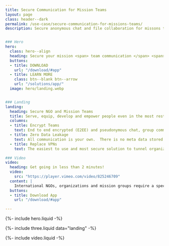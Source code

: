 ```yaml
---
title: Secure Communication for Mission Teams
layout: page
class: header--dark
permalink: /use-case/secure-communication-for-missions-teams/
description: Secure anonymous chat and file collaboration for missons teams and NGO's


### Hero
hero:
  class: hero--align
  heading: Secure your mission <span> team communication </span> <span> around the world</span>.
  buttons:
  - title: DOWNLOAD
    url: "/download/#app"
  - title: LEARN MORE
    class: btn--blank btn--arrow
    url: "/solutions/app/"
  image: hero/landing.webp


### Landing
landing:
  heading: Secure NGO and Mission Teams
  title: Serve, equip, develop and empower people even in the most restricted regions around the world with the greatest level of security in an easy to use application. 
  columns:
  - title: Encrypt Teams
    text: End to end encrypted (E2EE) and pseudonymous chat, group communication, online training, file collaboration, information wiki, repositories and websites to protect your people and their contacts.  
  - title: Zero Data Leakage
    text: All communication is your own.  There is no meta data stored or accessible on users, not even a phone number, email, social graph or IP address, which protects both your team and network of contacts from being leaked.
  - title: Replace VPNs
    text: The easiest to use and most secure solution to tunnel organization resources, websites, and information by replacing traditional VPNs in the most sensitive regions around the world. 

### Video
video:
  heading: Get going in less than 2 minutes!
  video: 
    src: "https://player.vimeo.com/video/825246709"
  content: |
    International NGOs, organizations and mission groups require a specialized security.  We get it, we've lived it for most of our lives.  Our desire is to help protect your people, contacts and communication while supporting your purposes to bless people around the world. Traditional VPNs and modern cloud storage solutions are costly and don't have the level of communication security or privacy required. If you need a secure communication solution for restricted or sensitive enviroments around the world, please contact us or read more on the blog, Diode may be the perfect app.
  buttons:
  - title: Download App
    url: "/download/#app"

---
```


{%- include hero.liquid -%}

{%- include three.liquid data="landing" -%}

{%- include video.liquid -%}
